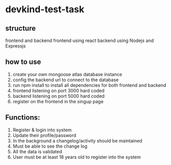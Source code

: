 # devkind-test-task

## structure
frontend and backend
frontend using react
backend using Nodejs and Expressjs

## how to use
1. create your own mongoose atlas database instance
2. config the backend url to connect to the database
3. run npm install to install all dependencies for both frontend and backend
4. frontend listening on port 3000 hard coded
5. backend listening on port 5000 hard coded
6. register on the frontend in the singup page

## Functions:
1. Register & login into system
2. Update their profile/password
3. In the background a changelog/activity should be maintained
4. Must be able to see the change log
5. All the data is validated
6. User must be at least 18 years old to register into the system
